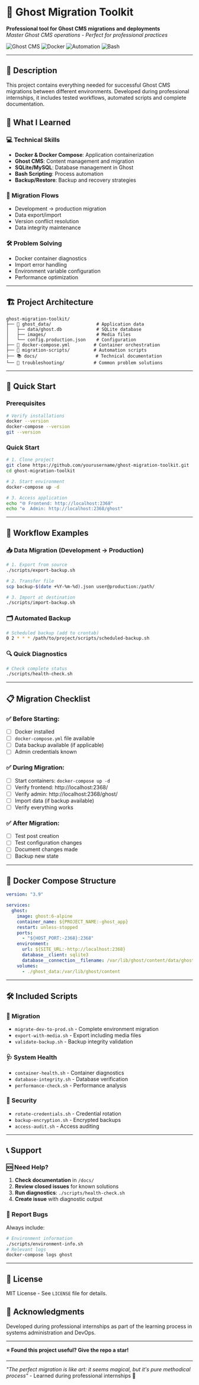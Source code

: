 # 🚀 Ghost Migration Toolkit

**Professional tool for Ghost CMS migrations and deployments**  
*Master Ghost CMS operations - Perfect for professional practices*

![Ghost CMS](https://img.shields.io/badge/Ghost-CMS-brightgreen)
![Docker](https://img.shields.io/badge/Docker-Containers-blue)
![Automation](https://img.shields.io/badge/Automation-Scripts-orange)
![Bash](https://img.shields.io/badge/Bash-Scripting-yellow)

---

## 📖 Description

This project contains everything needed for successful Ghost CMS migrations between different environments. Developed during professional internships, it includes tested workflows, automated scripts and complete documentation.

## 🎯 What I Learned

### 💻 Technical Skills
- **Docker & Docker Compose**: Application containerization
- **Ghost CMS**: Content management and migration
- **SQLite/MySQL**: Database management in Ghost
- **Bash Scripting**: Process automation
- **Backup/Restore**: Backup and recovery strategies

### 🔄 Migration Flows
- Development → production migration
- Data export/import
- Version conflict resolution
- Data integrity maintenance

### 🛠️ Problem Solving
- Docker container diagnostics
- Import error handling
- Environment variable configuration
- Performance optimization

---

## 🏗️ Project Architecture

```
ghost-migration-toolkit/
├── 📁 ghost_data/                 # Application data
│   ├── data/ghost.db             # SQLite database
│   ├── images/                   # Media files
│   └── config.production.json    # Configuration
├── 🐳 docker-compose.yml         # Container orchestration
├── 📜 migration-scripts/         # Automation scripts
├── 📚 docs/                      # Technical documentation
└── 🔧 troubleshooting/           # Common problem solutions
```

---

## 🚀 Quick Start

### Prerequisites
```bash
# Verify installations
docker --version
docker-compose --version
git --version
```

### Quick Start
```bash
# 1. Clone project
git clone https://github.com/yourusername/ghost-migration-toolkit.git
cd ghost-migration-toolkit

# 2. Start environment
docker-compose up -d

# 3. Access application
echo "🌐 Frontend: http://localhost:2368"
echo "⚙️  Admin: http://localhost:2368/ghost"
```

---

## 🔄 Workflow Examples

### 📥 Data Migration (Development → Production)
```bash
# 1. Export from source
./scripts/export-backup.sh

# 2. Transfer file
scp backup-$(date +%Y-%m-%d).json user@production:/path/

# 3. Import at destination
./scripts/import-backup.sh
```

### 🗂️ Automated Backup
```bash
# Scheduled backup (add to crontab)
0 2 * * * /path/to/project/scripts/scheduled-backup.sh
```

### 🔍 Quick Diagnostics
```bash
# Check complete status
./scripts/health-check.sh
```

---

## 📋 Migration Checklist

### ✅ Before Starting:
- [ ] Docker installed
- [ ] `docker-compose.yml` file available
- [ ] Data backup available (if applicable)
- [ ] Admin credentials known

### ✅ During Migration:
- [ ] Start containers: `docker-compose up -d`
- [ ] Verify frontend: http://localhost:2368/
- [ ] Verify admin: http://localhost:2368/ghost/
- [ ] Import data (if backup available)
- [ ] Verify everything works

### ✅ After Migration:
- [ ] Test post creation
- [ ] Test configuration changes
- [ ] Document changes made
- [ ] Backup new state

---

## 🐳 Docker Compose Structure

```yaml
version: "3.9"

services:
  ghost:
    image: ghost:6-alpine
    container_name: ${PROJECT_NAME:-ghost_app}
    restart: unless-stopped
    ports:
      - "${HOST_PORT:-2368}:2368"
    environment:
      url: ${SITE_URL:-http://localhost:2368}
      database__client: sqlite3
      database__connection__filename: /var/lib/ghost/content/data/ghost.db
    volumes:
      - ./ghost_data:/var/lib/ghost/content
```

---

## 🛠️ Included Scripts

### 🔄 Migration
- `migrate-dev-to-prod.sh` - Complete environment migration
- `export-with-media.sh` - Export including media files
- `validate-backup.sh` - Backup integrity validation

### 🩺 System Health
- `container-health.sh` - Container diagnostics
- `database-integrity.sh` - Database verification
- `performance-check.sh` - Performance analysis

### 🔐 Security
- `rotate-credentials.sh` - Credential rotation
- `backup-encryption.sh` - Encrypted backups
- `access-audit.sh` - Access auditing

---

## 📞 Support

### 🆘 Need Help?
1. **Check documentation** in `/docs/`
2. **Review closed issues** for known solutions
3. **Run diagnostics**: `./scripts/health-check.sh`
4. **Create issue** with diagnostic output

### 🐛 Report Bugs
Always include:
```bash
# Environment information
./scripts/environment-info.sh
# Relevant logs
docker-compose logs ghost
```

---

## 📜 License

MIT License - See `LICENSE` file for details.

## 🙏 Acknowledgments

Developed during professional internships as part of the learning process in systems administration and DevOps.

---

**⭐ Found this project useful? Give the repo a star!**

---

*"The perfect migration is like art: it seems magical, but it's pure methodical process"* - Learned during professional internships 🎯
